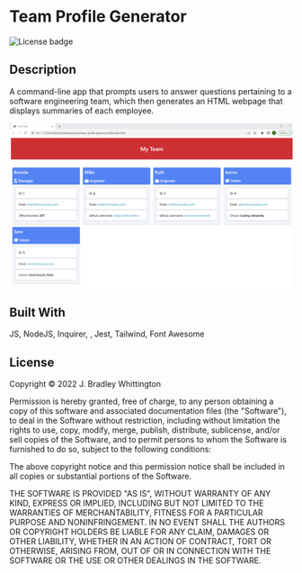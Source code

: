 # Team Profile Generator
![License badge](https://img.shields.io/badge/license-MIT-blue)

## Description

A command-line app that prompts users to answer questions pertaining to a software engineering team, which then generates an HTML webpage that displays summaries of each employee.

![ScreenShot](./assets/images/team-profile-generator-screenshot.png)

## Built With

JS, NodeJS, Inquirer, , Jest, Tailwind, Font Awesome

## License

Copyright © 2022 J. Bradley Whittington

Permission is hereby granted, free of charge, to any person obtaining a copy
of this software and associated documentation files (the "Software"), to deal
in the Software without restriction, including without limitation the rights
to use, copy, modify, merge, publish, distribute, sublicense, and/or sell
copies of the Software, and to permit persons to whom the Software is
furnished to do so, subject to the following conditions:

The above copyright notice and this permission notice shall be included in all
copies or substantial portions of the Software.

THE SOFTWARE IS PROVIDED "AS IS", WITHOUT WARRANTY OF ANY KIND, EXPRESS OR
IMPLIED, INCLUDING BUT NOT LIMITED TO THE WARRANTIES OF MERCHANTABILITY,
FITNESS FOR A PARTICULAR PURPOSE AND NONINFRINGEMENT. IN NO EVENT SHALL THE
AUTHORS OR COPYRIGHT HOLDERS BE LIABLE FOR ANY CLAIM, DAMAGES OR OTHER
LIABILITY, WHETHER IN AN ACTION OF CONTRACT, TORT OR OTHERWISE, ARISING FROM,
OUT OF OR IN CONNECTION WITH THE SOFTWARE OR THE USE OR OTHER DEALINGS IN THE
SOFTWARE.